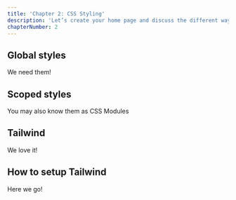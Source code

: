 ```yaml
---
title: 'Chapter 2: CSS Styling'
description: 'Let’s create your home page and discuss the different ways you can style your application.'
chapterNumber: 2
---
```


## Global styles

We need them!

## Scoped styles

You may also know them as CSS Modules

## Tailwind

We love it!

## How to setup Tailwind

Here we go!
